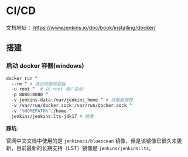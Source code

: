 # CI/CD

文档地址： https://www.jenkins.io/doc/book/installing/docker/

## 搭建

### 启动 docker 容器(windows)

```bash
docker run ^
  --rm ^ # 退出时删除容器
  -u root ^  # 以 root 用户启动
  -p 8080:8080 ^
  -v jenkins-data:/var/jenkins_home ^ # 挂载数据卷
  -v /var/run/docker.sock:/var/run/docker.sock ^
  -v "%HOMEPATH%":/home ^
  jenkins/jenkins:lts-jdk17 # 镜像
```

**踩坑:**

官网中文文档中使用的是 `jenkinsci/blueocean` 镜像，但是该镜像已很久未更新，目前最新的长期支持（LST）镜像是 `jenkins/jenkins:lts`。
